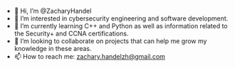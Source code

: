 - 👋 Hi, I’m @ZacharyHandel
- 👀 I’m interested in cybersecurity engineering and software development.
- 🌱 I’m currently learning C++ and Python as well as information related to the Security+ and CCNA certifications.
- 💞️ I’m looking to collaborate on projects that can help me grow my knowledge in these areas. 
- 📫 How to reach me: zachary.handelzh@gmail.com

<!---
ZacharyHandel/ZacharyHandel is a ✨ special ✨ repository because its `README.md` (this file) appears on your GitHub profile.
You can click the Preview link to take a look at your changes.
--->
